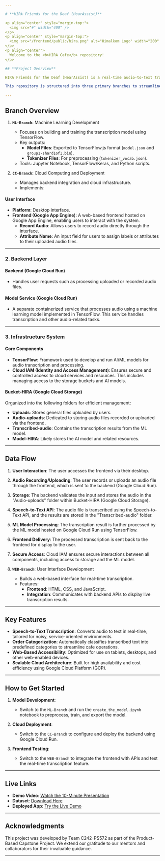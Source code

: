 ```yaml
---

# **HIRA Friends for the Deaf (HearAssist)**

<p align="center" style="margin-top:">
  <img src="#" width="400" />
</p>
<p align="center" style="margin-top:">
  <img src="/frontend/public/hira.png" alt="Himalkom Logo" width="200" />
</p>
<p align="center">
  Welcome to the <b>HIRA Cafe</b> repository!
</p>

## **Project Overview**

HIRA Friends for the Deaf (HearAssist) is a real-time audio-to-text transcription system designed to empower Deaf and Hard of Hearing (D/HH) individuals in customer-facing roles, particularly in cafes. The solution promotes workplace inclusivity through advanced AI/ML integration, cloud-based deployment, and an intuitive web-based user interface.

This repository is structured into three primary branches to streamline development, deployment, and integration:

---
```


## **Branch Overview**

1. **`ML-Branch`**: Machine Learning Development  
   - Focuses on building and training the transcription model using TensorFlow.
   - Key outputs:
     - **Model Files**: Exported to TensorFlow.js format (`model.json` and `group1-shard1of1.bin`).
     - **Tokenizer Files**: For preprocessing (`tokenizer_vocab.json`).
   - Tools: Jupyter Notebook, TensorFlow/Keras, and Python scripts.

2. **`CC-Branch`**: Cloud Computing and Deployment  
   - Manages backend integration and cloud infrastructure.
   - Implements:
#### **User Interface**
- **Platform**: Desktop interface.
- **Frontend (Google App Engine)**: A web-based frontend hosted on Google App Engine, enabling users to interact with the system.
  - **Record Audio**: Allows users to record audio directly through the interface.
  - **Attribute Name**: An input field for users to assign labels or attributes to their uploaded audio files.

---

### 2. **Backend Layer**

#### **Backend (Google Cloud Run)**
- Handles user requests such as processing uploaded or recorded audio files.

#### **Model Service (Google Cloud Run)**
- A separate containerized service that processes audio using a machine learning model implemented in TensorFlow. This service handles transcription and other audio-related tasks.

---

### 3. **Infrastructure System**

#### **Core Components**
- **TensorFlow**: Framework used to develop and run AI/ML models for audio transcription and processing.
- **Cloud IAM (Identity and Access Management)**: Ensures secure and controlled access to cloud services and resources. This includes managing access to the storage buckets and AI models.

#### **Bucket-HIRA (Google Cloud Storage)**
Organized into the following folders for efficient management:
- **Uploads**: Stores general files uploaded by users.
- **Audio-uploads**: Dedicated to storing audio files recorded or uploaded via the frontend.
- **Transcribed-audio**: Contains the transcription results from the ML model.
- **Model-HIRA**: Likely stores the AI model and related resources.

---

## Data Flow

1. **User Interaction**: The user accesses the frontend via their desktop.
2. **Audio Recording/Uploading**: The user records or uploads an audio file through the frontend, which is sent to the backend (Google Cloud Run).
3. **Storage**: The backend validates the input and stores the audio in the "Audio-uploads" folder within Bucket-HIRA (Google Cloud Storage).
4. **Speech-to-Text API**: The audio file is transcribed using the Speech-to-Text API, and the results are stored in the "Transcribed-audio" folder.
5. **ML Model Processing**: The transcription result is further processed by the ML model hosted on Google Cloud Run using TensorFlow.
6. **Frontend Delivery**: The processed transcription is sent back to the frontend for display to the user.
7. **Secure Access**: Cloud IAM ensures secure interactions between all components, including access to storage and the ML model.

3. **`WEB-Branch`**: User Interface Development  
   - Builds a web-based interface for real-time transcription.
   - Features:
     - **Frontend**: HTML, CSS, and JavaScript.
     - **Integration**: Communicates with backend APIs to display live transcription results.

---

## **Key Features**

- **Speech-to-Text Transcription**: Converts audio to text in real-time, tailored for noisy, service-oriented environments.
- **Order Categorization**: Automatically classifies transcribed text into predefined categories to streamline cafe operations.
- **Web-Based Accessibility**: Optimized for use on tablets, desktops, and other web-enabled devices.
- **Scalable Cloud Architecture**: Built for high availability and cost efficiency using Google Cloud Platform (GCP).

---

## **How to Get Started**

1. **Model Development**:  
   - Switch to the `ML-Branch` and run the `create_the_model.ipynb` notebook to preprocess, train, and export the model.

2. **Cloud Deployment**:  
   - Switch to the `CC-Branch` to configure and deploy the backend using Google Cloud Run.

3. **Frontend Testing**:  
   - Switch to the `WEB-Branch` to integrate the frontend with APIs and test the real-time transcription feature.

---

## **Live Links**

- **Demo Video**: [Watch the 10-Minute Presentation](https://www.youtube.com/watch?v=12t-i0eWm04)  
- **Dataset**: [Download Here](https://ipb.link/hiradataset)  
- **Deployed App**: [Try the Live Demo](https://frontend-dot-hira-444406.et.r.appspot.com)

---

## **Acknowledgments**

This project was developed by Team C242-PS572 as part of the Product-Based Capstone Project. We extend our gratitude to our mentors and collaborators for their invaluable guidance.

---
